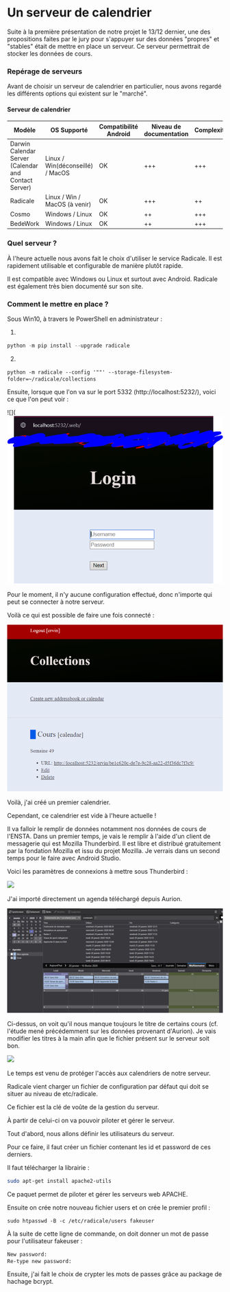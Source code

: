 # Un serveur de calendrier

Suite à la première présentation de notre projet le 13/12 dernier, une des propositions faites par le jury pour s'appuyer sur des données "propres" et "stables" était de mettre en place un serveur. Ce serveur permettrait de stocker les données de cours.

### Repérage de serveurs

Avant de choisir un serveur de calendrier en particulier, nous avons regardé les différents options qui existent sur le "marché".

#### 																												Serveur de calendrier

| Modèle                                                    | OS Supporté                      | Compatibilité  Android | Niveau de documentation | Complexité |
| --------------------------------------------------------- | -------------------------------- | ---------------------- | ----------------------- | ---------- |
| Darwin  Calendar Server     (Calendar and Contact Server) | Linux / Win(déconseillé) / MacOS | OK                     | +++                     | +++        |
| Radicale                                                  | Linux / Win / MacOS (à venir)    | OK                     | +++                     | ++         |
| Cosmo                                                     | Windows / Linux                  | OK                     | ++                      | +++        |
| BedeWork                                                  | Windows / Linux                  | OK                     | ++                      | +++        |

### Quel serveur ?

À l'heure actuelle nous avons fait le choix d'utiliser le service Radicale. Il est rapidement utilisable et configurable de manière plutôt rapide.

Il est compatible avec Windows ou Linux et surtout avec Android. Radicale est également très bien documenté sur son site.

### Comment le mettre en place ?

Sous Win10, à travers le PowerShell en administrateur :

1) 

```powershell
python -m pip install --upgrade radicale
```

2)

```
python -m radicale --config '""' --storage-filesystem-folder=~/radicale/collections
```

Ensuite, lorsque que l'on va sur le port 5332 (http://localhost:5232/), voici ce que l'on peut voir :

![](![img](Images/ServeurOK.PNG)



Pour le moment, il n'y aucune configuration effectué, donc n'importe qui peut se connecter à notre serveur.

Voilà ce qui est possible de faire une fois connecté :

![](Images/NouveauCalendrier.PNG)

Voilà, j'ai créé un premier calendrier.

Cependant, ce calendrier est vide à l'heure actuelle !

Il va falloir le remplir de données notamment nos données de cours de l'ENSTA. Dans un premier temps, je vais le remplir à l'aide d'un client de messagerie qui est Mozilla Thunderbird. Il est libre et distribué gratuitement par la fondation Mozilla et issu du projet Mozilla. Je verrais dans un second temps pour le faire avec Android Studio.

Voici les paramètres de connexions à mettre sous Thunderbird :

![](Images/Thunderbird_paramètres.PNG)

J'ai importé directement un agenda téléchargé depuis Aurion.

![](Images/Thunderbird.PNG)

Ci-dessus, on voit qu'il nous manque toujours le titre de certains cours (cf. l'étude mené précédemment sur les données provenant d'Aurion). Je vais modifier les titres à la main afin que le fichier présent sur le serveur soit bon.

![](Images/Thunderbird_modifié.PNG)

Le temps est venu de protéger l'accès aux calendriers de notre serveur.

Radicale vient charger un fichier de configuration par défaut qui doit se situer au niveau de etc/radicale.

Ce fichier est la clé de voûte de la gestion du serveur.

À partir de celui-ci on va pouvoir piloter et gérer le serveur.

Tout d'abord, nous allons définir les utilisateurs du serveur.

Pour ce faire, il faut créer un fichier contenant les id et password de ces derniers.

Il faut télécharger la librairie :

```bash
sudo apt-get install apache2-utils
```

Ce paquet permet de piloter et gérer les serveurs web APACHE.

Ensuite on crée notre nouveau fichier users et on crée le premier profil :

```
sudo htpasswd -B -c /etc/radicale/users fakeuser
```

À la suite de cette ligne de commande, on doit donner un mot de passe pour l'utilisateur fakeuser :

```
New password:
Re-type new password:
```

Ensuite, j'ai fait le choix de crypter les mots de passes grâce au package de hachage bcrypt.

